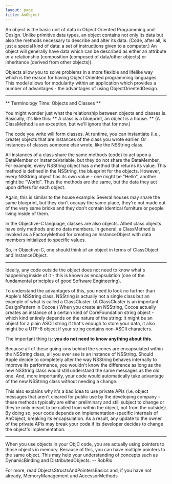 ```yaml
---
layout: page
title: AnObject
---
```




An object is the basic unit of data in Object Oriented Programming and Design. Unlike primitive data types, an object contains not only its data but also the methods necessary to describe and alter its data. (Code, after all, is just a special kind of data: a set of instructions given to a computer.) An object will generally have data which can be described as either an attribute or a relationship (composition (composed of data/other objects) or inheritance (derived from other objects)). 

Objects allow you to solve problems in a more flexible and lifelike way which is the reason for having Object Oriented programming languages. This model allows for modularity within an application which provides a number of advantages - the advantages of using ObjectOrientedDesign.


----
** Terminology Time: Objects and Classes **

You might wonder just what the relationship between objects and classes is. Basically, it's like this: ** A class is a blueprint, an object is a house. ** (A ClassMethod is an exception, but we'll ignore that for now.)

The code you write will form classes. At runtime, you can instantiate (i.e., create) objects that are instances of the class you wrote earlier. Or instances of classes someone else wrote, like the NSString class.

All instances of a class share the same methods (code) to act upon a DataMember or InstanceVariable, but they do not share the DataMember. For example, every NSString object has a method that returns its value. This method is defined in the NSString, the blueprint for the objects. However, every NSString object has its own value - one might be "Hello", another might be "World". Thus the methods are the same, but the data they act upon differs for each object.

Again, this is similar to the house example: Several houses may share the same blueprint, but they don't occupy the same place, they're not made out of the very same bricks and they don't contain identical furniture or people living inside of them.

In the Objective-C language, classes are also objects. Albeit class objects have only methods and no data members. In general, a ClassMethod is invoked as a FactoryMethod for creating an InstanceObject with data members initialized to specific values.

So, in Objective-C, one should think of an object in terms of ClassObject and InstanceObject.

----

Ideally, any code outside the object does not need to know what's happening inside of it - this is known as encapsulation (one of the fundamental principles of good Software Engineering).

To understand the advantages of this, you need to look no further than Apple's NSString class.  NSString is actually not a single class but an example of what is called a ClassCluster. (A ClassCluster is an important DesignPattern in Cocoa.) When you create an NSString, Cocoa actually creates an instance of a certain kind of CoreFoundation string object - which kind entirely depends on the nature of the string: It might be an object for a plain ASCII string if that's enough to store your data, it also might be a UTF-8 object if your string contains non-ASCII characters. 

The important thing is: **you do not need to know anything about this**. 

Because all of these going-ons behind the scenes are encapsulated within the NSString class, all you ever see is an instance of NSString. Should Apple decide to completely alter the way NSString behaves internally to improve its performance, you wouldn't know the difference as long as the new NSString class would still understand the same messages as the old one. And, more importantly, your code would automatically take advantage of the new NSString class without needing a change.

This also explains why it's a bad idea to use private APIs (i.e. object messages that aren't cleared for public use by the developing company - these methods typically are either preliminary and still subject to change or they're only meant to be called from within the object, not from the outside): By doing so, your code depends on implementation-specific internals of AnObject, breaking its encapsulation. As a result, any update to the owner of the private APIs may break your code if its developer decides to change the object's implementation.

----

When you use objects in your ObjC code, you are actually using pointers to those objects in memory. Because of this, you can have multiple pointers to the same object. This may help your understanding of concepts such as DynamicBinding and DistributedObjects. -- RobRix

For more, read ObjectsStructsAndPointersBasics and, if you have not already, MemoryManagement and AccessorMethods

